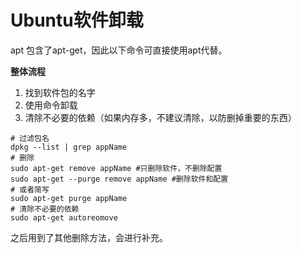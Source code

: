 # Ubuntu软件卸载

apt 包含了apt-get，因此以下命令可直接使用apt代替。

**整体流程**

1. 找到软件包的名字
2. 使用命令卸载
3. 清除不必要的依赖（如果内存多，不建议清除，以防删掉重要的东西）

```shell
# 过滤包名
dpkg --list | grep appName
# 删除
sudo apt-get remove appName #只删除软件，不删除配置
sudo apt-get --purge remove appName #删除软件和配置
# 或者简写
sudo apt-get purge appName
# 清除不必要的依赖
sudo apt-get autoreomove 
```
之后用到了其他删除方法，会进行补充。